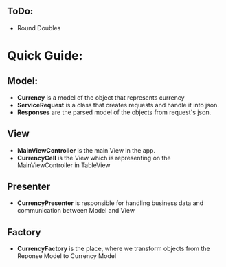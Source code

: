 ## ToDo:
* Round Doubles

# Quick Guide:
## Model:
- **Currency** is a model of the object that represents currency
- **ServiceRequest** is a class that creates requests and handle it into json.
- **Responses** are the parsed model of the objects from request's json.


## View
- **MainViewController** is the main View in the app.
- **CurrencyCell** is the View which is representing on the MainViewController in TableView


## Presenter
- **CurrencyPresenter** is responsible for handling business data and communication between Model and View


## Factory
- **CurrencyFactory** is the place, where we transform objects from the Reponse Model to Currency Model
